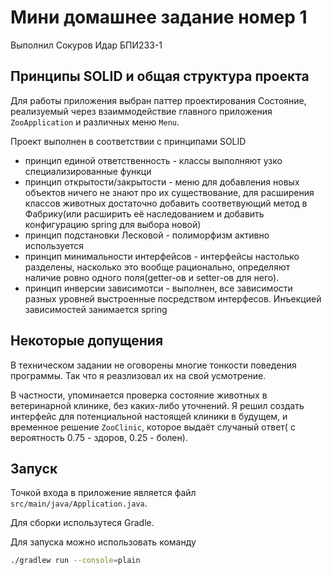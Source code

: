 # Мини домашнее задание номер 1

Выполнил Сокуров Идар БПИ233-1

## Принципы SOLID и общая структура проекта

Для работы приложения выбран паттер проектирования Состояние, реализуемый через взаиммодействие главного приложения
`ZooApplication` и различных меню `Menu`.

Проект выполнен в соответствии с принципами SOLID

- принцип единой ответственность - классы выполняют узко специализированные функци
- принцип открытости/закрытости - меню для добавления новых объектов ничего не знают про их существование, для
  расширения классов животных достаточно добавить соответвующий метод в Фабрику(или расширить её наследованием и
  добавить конфигурацию spring для выбора новой)
- принцип подстановки Лесковой - полиморфизм активно используется
- принцип минимальности интерфейсов - интерфейсы настолько разделены, насколько это вообще рационально, определяют
  наличие ровно одного поля(getter-ов и setter-ов для него).
- принцип инверсии зависимотси - выполнен, все зависимости разных уровней выстроенные посредством интерфесов. Инъекцией
  зависимостей занимается spring

## Некоторые допущения

В техническом задании не оговорены многие тонкости поведения программы. Так что я реазлизовал их на свой усмотрение.

В частности, упоминается проверка состояние животных в ветеринарной клинике, без каких-либо уточнений. Я решил создать
интерфейс для потенциальной настоящей клиники в будущем, и временное решение `ZooClinic`, которое выдаёт случаный ответ(
с вероятность 0.75 - здоров, 0.25 - болен).

## Запуск

Точкой входа в приложение является файл `src/main/java/Application.java`.

Для сборки использутеся Gradle.

Для запуска можно использовать команду

```bash 
./gradlew run --console=plain
``` 